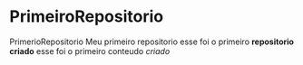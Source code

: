 # PrimeiroRepositorio
 PrimerioRepositorio
 Meu primeiro repositorio
esse foi o primeiro **repositorio criado** esse foi o primeiro conteudo *criado*
